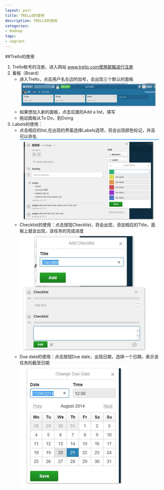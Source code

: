 ```yaml
---
layout: post
title: TRELLO的使用
description: TRELLO的使用
categories:
- Hadoop 
tags:
- vagrant
---
```


##Trello的使用
1. Trello帐号的注册，进入网站 www.trello.com使用邮箱进行注册
2. 看板（Board）
    + 进入Trello，点击用户名左边的加号，会出现三个默认的面板
      ![aa](/image/20140820/8.png)
    + 如果想加入新的面板，点击后面的Add a list，填写
    + 拖动面板从To Do，到Doing
3. Labels的使用：
    + 点击相应的list,在出现的界面选择Labels选项，将会出现颜色标记，并且可以命名
      ![bb](/image/20140820/9.png)
    + Checklist的使用：点击按钮Checklist，将会出现，添加相应的Title，面板上就会出现，该任务的完成进度
       ![cc](/image/20140820/10.png)
    + Due date的使用：点击按钮Due date，出现日期，选择一个日期，表示该任务的截至日期
       ![dd](/image/20140820/11.png)